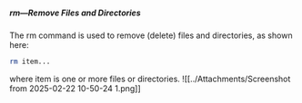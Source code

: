 ##### **rm—Remove Files and Directories**
The rm command is used to remove (delete) files and directories, as
shown here:
```bash 
rm item...
```
where item is one or more files or directories.
![[../Attachments/Screenshot from 2025-02-22 10-50-24 1.png]]
